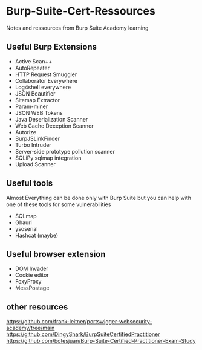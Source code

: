 # Burp-Suite-Cert-Ressources
Notes and ressources from Burp Suite Academy learning

## Useful Burp Extensions

- Active Scan++
- AutoRepeater
- HTTP Request Smuggler
- Collaborator Everywhere
- Log4shell everywhere
- JSON Beautifier
- Sitemap Extractor
- Param-miner
- JSON WEB Tokens
- Java Deserialization Scanner
- Web Cache Deception Scanner
- Autorize
- BurpJSLinkFinder
- Turbo Intruder
- Server-side prototype pollution scanner
- SQLiPy sqlmap integration
- Upload Scanner

## Useful tools

Almost Everything can be done only with Burp Suite but you can help with one of these tools for some vulnerabilities

- SQLmap
- Ghauri
- ysoserial
- Hashcat (maybe)

## Useful browser extension

- DOM Invader
- Cookie editor
- FoxyProxy
- MessPostage

## other resources

https://github.com/frank-leitner/portswigger-websecurity-academy/tree/main
https://github.com/DingyShark/BurpSuiteCertifiedPractitioner
https://github.com/botesjuan/Burp-Suite-Certified-Practitioner-Exam-Study
